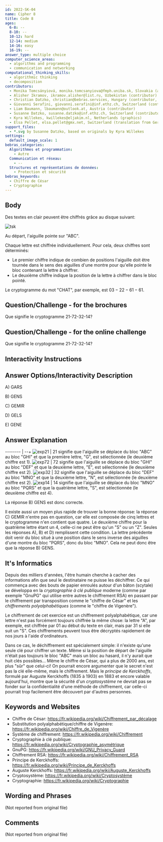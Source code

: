```yaml
---
id: 2022-SK-04
name: Cipher 8
title: Code 8
ages:
  6-8: --
  8-10: --
  10-12: hard
  12-14: medium
  14-16: easy
  16-19: --
answer_type: multiple choice
computer_science_areas:
  - algorithms and programming
  - communication and networking
computational_thinking_skills:
  - algorithmic thinking
  - decomposition
contributors:
  - Monika Tomcsányiová, monika.tomcsanyiova@fmph.uniba.sk, Slovakia (author)
  - Alisher Ikramov, ikramov.alisher@list.ru, Uzbekistan (contributor)
  - Christian Datzko, christian@bebras.services, Hungary (contributor, translation from English into German)
  - Giovanni Serafini, giovanni.serafini@inf.ethz.ch, Switzerland (contributor)
  - Liam Baumann, lbaumann@outlook.at, Austria (contributor)
  - Susanne Datzko, susanne.datzko@inf.ethz.ch, Switzerland (contributor, graphics)
  - Kyra Willekes, kwillekes@eljakim.nl, Netherlands (graphics)
  - Elsa Pellet, elsa.pellet@gmx.net, Switzerland (translation from German into French)
support_files:
  - *.svg by Susanne Datzko, based on originals by Kyra Willekes
settings:
  default_image_scale: 1
bebras_categories:
  Algorithmes et programmation:
    - Autre
  Communication et réseau:
    - --
  Structures et représentations de données:
    - Protection et sécurité
bebras_keywords:
  - Chiffre de César
  - Cryptographie
---
```


[tsk]: graphics/2022-SK-04-taskbody-compatible.svg "Disque à chiffrer"
[exp21]: graphics/2022-SK-04-explanation21.svg "Code 21 signifie G (150px)"
[exp72]: graphics/2022-SK-04-explanation72.svg "Code 72 signifie E (150px)"
[exp32]: graphics/2022-SK-04-explanation32.svg "Code 32 signifie N (150px)"
[exp14]: graphics/2022-SK-04-explanation14.svg "Code 14 signifie S (150px)"

## Body

Des textes en clair peuvent être chiffrés grâce au disque suivant:

![tsk]

Au départ, l'aiguille pointe sur "ABC".

Chaque lettre est chiffrée individuellement. Pour cela, deux chiffres sont déterminés:

- Le premier chiffre indique de combien de positions l'aiguille doit être tournée dans le sens des aiguilles d'une montre pour qu'elle pointe le bloc contenant la lettre à chiffrer.
- Le deuxième chiffre indique la position de la lettre à chiffrer dans le bloc pointé.

Le cryptogramme du mot "CHAT", par exemple, est $03-22-61-61$.

## Question/Challenge - for the brochures

Que signifie le cryptogramme 21-72-32-14?

## Question/Challenge - for the online challenge

Que signifie le cryptogramme 21-72-32-14?

## Interactivity Instructions

<!-- empty -->

## Answer Options/Interactivity Description

A) GARS

B) GENS

C) GEMIR

D) GELS

E) GENE

## Answer Explanation

-------- | --+
![exp21] | 21 signifie que l'aiguille se déplace du bloc "ABC" au bloc "GHI" et que la première lettre, "G", est sélectionnée (le deuxième chiffre est 1).
![exp72] | 72 signifie que l'aiguille se déplace du bloc "GHI" au bloc "DEF" et que la deuxième lettre, "E", est sélectionnée (le deuxième chiffre est 2).
![exp32] | 32 signifie que l'aiguille se déplace du bloc "DEF" au bloc "MNO" et que la deuxième lettre, "N", est sélectionnée (le deuxième chiffre est 2).
![exp14] | 14 signifie que l'aiguille se déplace du bloc "MNO" au bloc "PQRS" et que la quatrième lettre, "S", est sélectionnée (le deuxième chiffre est 4).

La réponse B) GENS est donc correcte.

Il existe aussi un moyen plus rapide de trouver la bonne réponse: la réponse C) GEMIR n'entre pas en question, car elle est composée de cinq lettres et le cryptogramme n'en contient que quatre. Le deuxième chiffre pour la quatrième lettre étant un 4, celle-ci ne peut être qu'un "S" ou un "Z". Seules les réponses A), B) et D) remplissent cette condition. La lettre précédente doit venir du bloc situé à une position dans le sens inverse des aiguilles d'une montre du bloc "PQRS", donc du bloc "MNO". Cela ne peut donc être que la réponse B) GENS.

## It's Informatics

Depuis des milliers d'années, l'être humain cherche à cacher des informations afin que seul le destinataire ne puisse les déchiffrer. Ce qui commença avec des bouts de papier enroulés autour d'un bâton (scytale) se développa en la _cryptographie à clé publique_ moderne (comme par exemple "GnuPG" qui utilise entre autres le chiffrement RSA) en passant par le chiffrement par transposition comme le "chiffre de César" et les _chiffrements polyalphabétiques_ (comme le "chiffre de Vigenère").

Le chiffrement de cet exercice est un chiffrement polyalphabétique, car une lettre n'est pas forcément toujours chiffrée la même chose: la lettre "A", par exemple, est chiffrée par 01 au début du texte en clair, mais par 31 si elle suit un "S". Ces chiffrements peuvent tous être décryptés rapidement de nos jours à l'aide d'ordinateurs.

Dans ce cas, le déchiffrement est spécialement simple: il n'existe qu'une seule clé pour chiffrer un texte. Même si la position de départ de l'aiguille n'était pas toujours le bloc "ABC" mais un bloc au hasard, il n'y aurait que huit clés possibles... Même le chiffre de César, qui a plus de 2000 ans, est plus "sûr" que celui-ci! On pourrait encore argumenter que le secret n'est pas la clé elle-même, mais le chiffrement. Mais le _principe de Kerckhoffs_, formulé par Auguste Kerckhoffs (1835 à 1903) en 1883 et encore valable aujourd'hui, montre que la sécurité d'un _cryptosystème_ ne devrait pas se fonder sur la confidentialité d'une méthode de chiffrement, car celle-ci pourrait trop facilement être découvert par d'autres personnes.

## Keywords and Websites

- Chiffre de César: https://fr.wikipedia.org/wiki/Chiffrement_par_décalage
- Substitution polyalphabétique/chiffre de Vigenère: https://fr.wikipedia.org/wiki/Chiffre_de_Vigenère
- Système de chiffrement: https://fr.wikipedia.org/wiki/Chiffrement
- Cryptographie à clé publique: https://fr.wikipedia.org/wiki/Cryptographie_asymétrique
- GnuPG: https://fr.wikipedia.org/wiki/GNU_Privacy_Guard
- Chiffrement RSA: https://fr.wikipedia.org/wiki/Chiffrement_RSA
- Principe de Kerckhoffs: https://fr.wikipedia.org/wiki/Principe_de_Kerckhoffs
- Auguste Kerckhoffs: https://fr.wikipedia.org/wiki/Auguste_Kerckhoffs
- Cryptosystème: https://fr.wikipedia.org/wiki/Cryptosystème
- Cryptographie: https://fr.wikipedia.org/wiki/Cryptographie

## Wording and Phrases

(Not reported from original file)

## Comments

(Not reported from original file)
